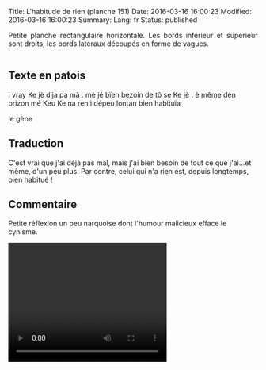Title: L'habitude de rien (planche 151)
Date: 2016-03-16 16:00:23
Modified: 2016-03-16 16:00:23
Summary: 
Lang: fr
Status: published

<p style="text-align:justify;">Petite planche rectangulaire horizontale. Les bords inférieur et supérieur sont droits, les bords latéraux découpés en forme de vagues.</p>

<figure class="image-block" style="float: center;">
  <img alt="" src="{static}/images/planche_151.png">
  <figcaption style="max-width: 630px"></figcaption>
</figure>

## Texte en patois
i vray Ke jè dija pa mâ . mè jé bïen bezoin de tô se Ke jè . è même dén brizon mé  Keu Ke na ren i dépeu  lontan bien habituïa

le gène

## Traduction
C'est vrai que j'ai déjà pas mal, mais j'ai bien besoin de tout ce que j'ai...et même, d'un peu plus.  Par contre, celui qui n'a rien est, depuis longtemps, bien habitué !

## Commentaire
Petite réflexion un peu narquoise dont l'humour malicieux efface le cynisme.



<video width="320" height="240" controls>
  <source src="https://d1njpgd0ygatdn.cloudfront.net/video_151-2.mp4" type="video/mp4">
</video>
